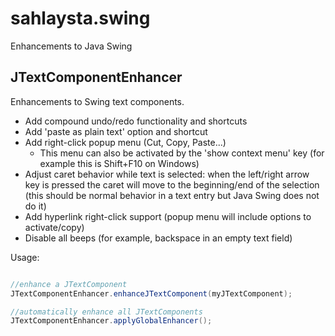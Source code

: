 # sahlaysta.swing
Enhancements to Java Swing

## JTextComponentEnhancer

Enhancements to Swing text components.

- Add compound undo/redo functionality and shortcuts
- Add 'paste as plain text' option and shortcut
- Add right-click popup menu (Cut, Copy, Paste...)
    - This menu can also be activated by the 'show context menu' key (for example this is Shift+F10 on Windows)
- Adjust caret behavior while text is selected: when the left/right arrow key is pressed the caret will move to the beginning/end of the selection (this should be normal behavior in a text entry but Java Swing does not do it)
- Add hyperlink right-click support (popup menu will include options to activate/copy)
- Disable all beeps (for example, backspace in an empty text field)

Usage:

```java

//enhance a JTextComponent
JTextComponentEnhancer.enhanceJTextComponent(myJTextComponent);

//automatically enhance all JTextComponents
JTextComponentEnhancer.applyGlobalEnhancer();

```
